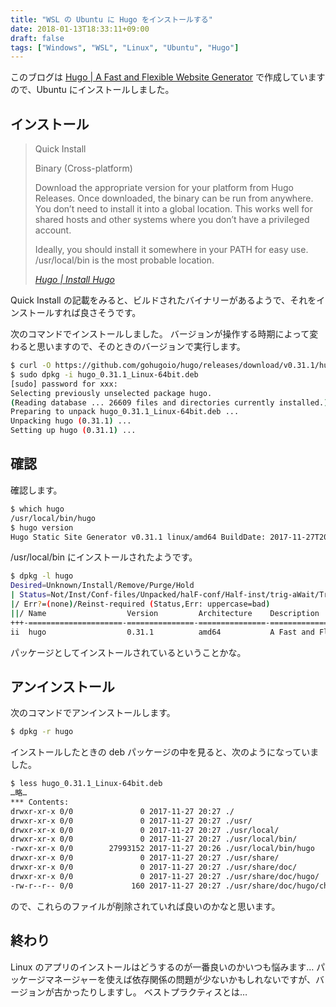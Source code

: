 ```yaml
---
title: "WSL の Ubuntu に Hugo をインストールする"
date: 2018-01-13T18:33:11+09:00
draft: false
tags: ["Windows", "WSL", "Linux", "Ubuntu", "Hugo"]
---
```


このブログは [Hugo | A Fast and Flexible Website Generator](https://gohugo.io/) で作成していますので、Ubuntu にインストールしました。

<!--more-->

## インストール

> Quick Install
>
> Binary (Cross-platform)
>
> Download the appropriate version for your platform from Hugo Releases. Once downloaded, the binary can be run from anywhere. You don’t need to install it into a global location. This works well for shared hosts and other systems where you don’t have a privileged account.
>
> Ideally, you should install it somewhere in your PATH for easy use. /usr/local/bin is the most probable location.
>
> <cite>[Hugo | Install Hugo](https://gohugo.io/getting-started/installing/)</cite>

Quick Install の記載をみると、ビルドされたバイナリーがあるようで、それをインストールすれば良さそうです。

次のコマンドでインストールしました。
バージョンが操作する時期によって変わると思いますので、そのときのバージョンで実行します。

```bash
$ curl -O https://github.com/gohugoio/hugo/releases/download/v0.31.1/hugo_0.31.1_Linux-64bit.deb
$ sudo dpkg -i hugo_0.31.1_Linux-64bit.deb
[sudo] password for xxx:
Selecting previously unselected package hugo.
(Reading database ... 26609 files and directories currently installed.)
Preparing to unpack hugo_0.31.1_Linux-64bit.deb ...
Unpacking hugo (0.31.1) ...
Setting up hugo (0.31.1) ...
```

## 確認

確認します。

```bash
$ which hugo
/usr/local/bin/hugo
$ hugo version
Hugo Static Site Generator v0.31.1 linux/amd64 BuildDate: 2017-11-27T20:26:24+09:00
```
/usr/local/bin にインストールされたようです。

```bash
$ dpkg -l hugo
Desired=Unknown/Install/Remove/Purge/Hold
| Status=Not/Inst/Conf-files/Unpacked/halF-conf/Half-inst/trig-aWait/Trig-pend
|/ Err?=(none)/Reinst-required (Status,Err: uppercase=bad)
||/ Name                  Version         Architecture    Description
+++-=====================-===============-===============-================================================
ii  hugo                  0.31.1          amd64           A Fast and Flexible Static Site Generator built
```

パッケージとしてインストールされているということかな。

## アンインストール

次のコマンドでアンインストールします。

```bash
$ dpkg -r hugo
```

インストールしたときの deb パッケージの中を見ると、次のようになっていました。

```bash
$ less hugo_0.31.1_Linux-64bit.deb
…略…
*** Contents:
drwxr-xr-x 0/0               0 2017-11-27 20:27 ./
drwxr-xr-x 0/0               0 2017-11-27 20:27 ./usr/
drwxr-xr-x 0/0               0 2017-11-27 20:27 ./usr/local/
drwxr-xr-x 0/0               0 2017-11-27 20:27 ./usr/local/bin/
-rwxr-xr-x 0/0        27993152 2017-11-27 20:26 ./usr/local/bin/hugo
drwxr-xr-x 0/0               0 2017-11-27 20:27 ./usr/share/
drwxr-xr-x 0/0               0 2017-11-27 20:27 ./usr/share/doc/
drwxr-xr-x 0/0               0 2017-11-27 20:27 ./usr/share/doc/hugo/
-rw-r--r-- 0/0             160 2017-11-27 20:27 ./usr/share/doc/hugo/changelog.gz
```

ので、これらのファイルが削除されていれば良いのかなと思います。

## 終わり

Linux のアプリのインストールはどうするのが一番良いのかいつも悩みます…
パッケージマネージャーを使えば依存関係の問題が少ないかもしれないですが、バージョンが古かったりしますし。
ベストプラクティスとは…
